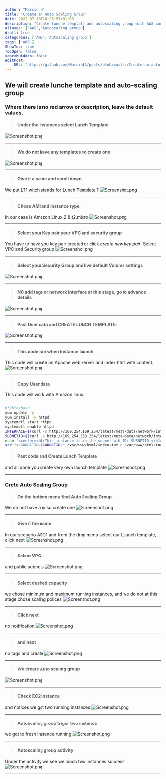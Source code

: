 ```yaml
---
author: "Marcin M"
title: "Create an Auto Scaling Group"
date: 2022-07-16T18:26:57+01:00
description: "Create lunche template and autoscaling group with AWS console"
aliases: ["AWS","Autoscaling group"]
draft: true
categories: ['AWS','Autoscaling group']
tags: ['AWS']
ShowToc: true
TocOpen: false
searchHidden: false
editPost:
    URL: "https://github.com/Marcin13/posts/blob/master/Create-an-auto-scaling-group.md"
---
```

## We will create lunche template and auto-scaling group 
### Where there is no red arrow or description, leave the default values.

> #### Under the instances select Lunch Template
![Screenshot.png](http://marcinmitruk.link/img/Create-an-Auto-Scaling-Group/Screenshot_1.png)
***

> #### We do not have any templates so create one
![Screenshot.png](http://marcinmitruk.link/img/Create-an-Auto-Scaling-Group/Screenshot_2.png)
***
> #### Give it a name and scroll down
We put LT1 witch stands for **L**unch **T**emplate **1**
![Screenshot.png](http://marcinmitruk.link/img/Create-an-Auto-Scaling-Group/Screenshot_3.png)
***

> #### Chose AMI and instance type
In our case is Amazon Linux 2 & t2.micro
![Screenshot.png](http://marcinmitruk.link/img/Create-an-Auto-Scaling-Group/Screenshot_4.png)
***

> #### Select your Key pair your VPC and security group
You have to have you key pair created or click _create new key pair_.
Select VPC and Security group
![Screenshot.png](http://marcinmitruk.link/img/Create-an-Auto-Scaling-Group/Screenshot_5.png)
***

> #### Select your Security Group and live default Volume settings
![Screenshot.png](http://marcinmitruk.link/img/Create-an-Auto-Scaling-Group/Screenshot_6.png)
***

> #### N0 add tags or network interface at this stage, go to advance details
![Screenshot.png](http://marcinmitruk.link/img/Create-an-Auto-Scaling-Group/Screenshot_7.png)
***

> #### Past User data and CREATE LUNCH TEMPLATE.
![Screenshot.png](http://marcinmitruk.link/img/Create-an-Auto-Scaling-Group/Screenshot_8.png)
***

> #### This code run when Instance launch
This code will create an Apache web server and index.html with content.
![Screenshot.png](http://marcinmitruk.link/img/Create-an-Auto-Scaling-Group/Screenshot_9.png)
***

> #### Copy User data
This code will work with Amazon linux

```bash

#!/bin/bash
yum update -y
yum install -y httpd
systemctl start httpd
systemctl enable httpd
INTERFACE=$(curl -s http://169.254.169.254/latest/meta-data/network/interfaces/macs/)
SUBNETID=$(curl -s http://169.254.169.254/latest/meta-data/network/interfaces/macs/${INTERFACE}/subnet-id)
echo '<center><h1>This instance is in the subnet wih ID: SUBNETID </h1></center>' > /var/www/html/index.txt
sed "s/SUBNETID/$SUBNETID/" /var/www/html/index.txt > /var/www/html/index.html

```

> #### Past code and Create Lunch Template
and all done you create very own launch template
![Screenshot.png](http://marcinmitruk.link/img/Create-an-Auto-Scaling-Group/Screenshot_10.png)
***

### Crete Auto Scaling Group

> #### On the bottom menu find Auto Scaling Group
We do not have any so create one
![Screenshot.png](http://marcinmitruk.link/img/Create-an-Auto-Scaling-Group/Screenshot_11.png)
***

> #### Give it the name
In our scenario ASG1 and from the drop menu select our Launch template, click next
![Screenshot.png](http://marcinmitruk.link/img/Create-an-Auto-Scaling-Group/Screenshot_12.png)
***

> #### Select VPC
and public subnets
![Screenshot.png](http://marcinmitruk.link/img/Create-an-Auto-Scaling-Group/Screenshot_13.png)
***

> #### Select desired capacity
we chose minimum and maximum running instances, and we do not at this stage chose scaling polices
![Screenshot.png](http://marcinmitruk.link/img/Create-an-Auto-Scaling-Group/Screenshot_14.png)
***

> #### Click next
no notification
![Screenshot.png](http://marcinmitruk.link/img/Create-an-Auto-Scaling-Group/Screenshot_15.png)
***

> #### and next
no tags and create
![Screenshot.png](http://marcinmitruk.link/img/Create-an-Auto-Scaling-Group/Screenshot_16.png)
***

> #### We create Auto scaling group
![Screenshot.png](http://marcinmitruk.link/img/Create-an-Auto-Scaling-Group/Screenshot_17.png)
***

> #### Check EC2 instance
and notices we got two running instances
![Screenshot.png](http://marcinmitruk.link/img/Create-an-Auto-Scaling-Group/Screenshot_18.png)
***

> #### Autoscaling group triger two instance
we got to fresh instance running
![Screenshot.png](http://marcinmitruk.link/img/Create-an-Auto-Scaling-Group/Screenshot_19.png)
***

> #### Autoscaling group activity
Under the activity we see we lunch two instances success
![Screenshot.png](http://marcinmitruk.link/img/Create-an-Auto-Scaling-Group/Screenshot_20.png)
***



